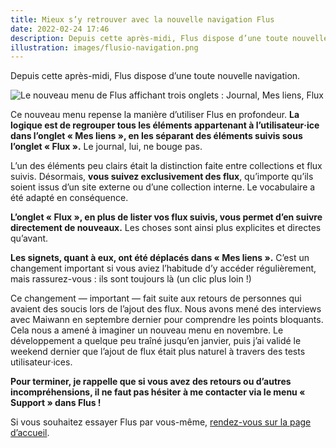 ```yaml
---
title: Mieux s’y retrouver avec la nouvelle navigation Flus
date: 2022-02-24 17:46
description: Depuis cette après-midi, Flus dispose d’une toute nouvelle navigation.
illustration: images/flusio-navigation.png
---
```


Depuis cette après-midi, Flus dispose d’une toute nouvelle navigation.

<div class="screenshot">
    <img class="illustration screenshot__image" src="images/flusio-navigation.png" alt="Le nouveau menu de Flus affichant trois onglets : Journal, Mes liens, Flux">
</div>

Ce nouveau menu repense la manière d’utiliser Flus en profondeur. **La logique est de regrouper tous les éléments appartenant à l’utilisateur‧ice dans l’onglet « Mes liens », en les séparant des éléments suivis sous l’onglet « Flux ».** Le journal, lui, ne bouge pas.

L’un des éléments peu clairs était la distinction faite entre collections et flux suivis. Désormais, **vous suivez exclusivement des flux**, qu’importe qu’ils soient issus d’un site externe ou d’une collection interne. Le vocabulaire a été adapté en conséquence.

**L’onglet « Flux », en plus de lister vos flux suivis, vous permet d’en suivre directement de nouveaux.** Les choses sont ainsi plus explicites et directes qu’avant.

**Les signets, quant à eux, ont été déplacés dans « Mes liens ».** C’est un changement important si vous aviez l’habitude d’y accéder régulièrement, mais rassurez-vous : ils sont toujours là (un clic plus loin !)

Ce changement — important — fait suite aux retours de personnes qui avaient des soucis lors de l’ajout des flux. Nous avons mené des interviews avec Maiwann en septembre dernier pour comprendre les points bloquants. Cela nous a amené à imaginer un nouveau menu en novembre. Le développement a quelque peu traîné jusqu’en janvier, puis j’ai validé le weekend dernier que l’ajout de flux était plus naturel à travers des tests utilisateur‧ices.

**Pour terminer, je rappelle que si vous avez des retours ou d’autres incompréhensions, il ne faut pas hésiter à me contacter via le menu « Support » dans Flus !**

Si vous souhaitez essayer Flus par vous-même, [rendez-vous sur la page d’accueil](https://flus.fr).